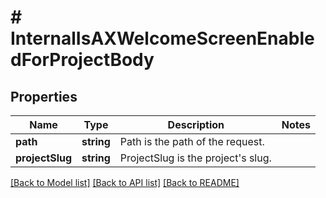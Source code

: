 # # InternalIsAXWelcomeScreenEnabledForProjectBody

## Properties

Name | Type | Description | Notes
------------ | ------------- | ------------- | -------------
**path** | **string** | Path is the path of the request. |
**projectSlug** | **string** | ProjectSlug is the project&#39;s slug. |

[[Back to Model list]](../../README.md#models) [[Back to API list]](../../README.md#endpoints) [[Back to README]](../../README.md)
